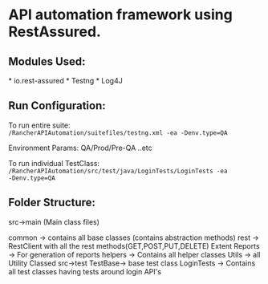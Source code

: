 <h1>API automation framework using RestAssured.</h1>

<h2>Modules Used:</h2>
* io.rest-assured 
* Testng
* Log4J

<h2>Run Configuration:</h2>
To run entire suite:
<code>
<PATH>/RancherAPIAutomation/suitefiles/testng.xml -ea -Denv.type=QA
</code>

Environment Params: QA/Prod/Pre-QA ..etc

To run individual TestClass:
<code>
<PATH>/RancherAPIAutomation/src/test/java/LoginTests/LoginTests -ea -Denv.type=QA
</code>
<h2>Folder Structure:</h2>
src->main (Main class files)

common -> contains all base classes (contains abstraction methods)
rest -> RestClient with all the rest methods(GET,POST,PUT,DELETE)
Extent Reports -> For generation of reports
helpers -> Contains all  helper classes
Utils -> all Utility Classed
src->test
TestBase-> base test class
LoginTests -> Contains all test classes having tests around login API's
